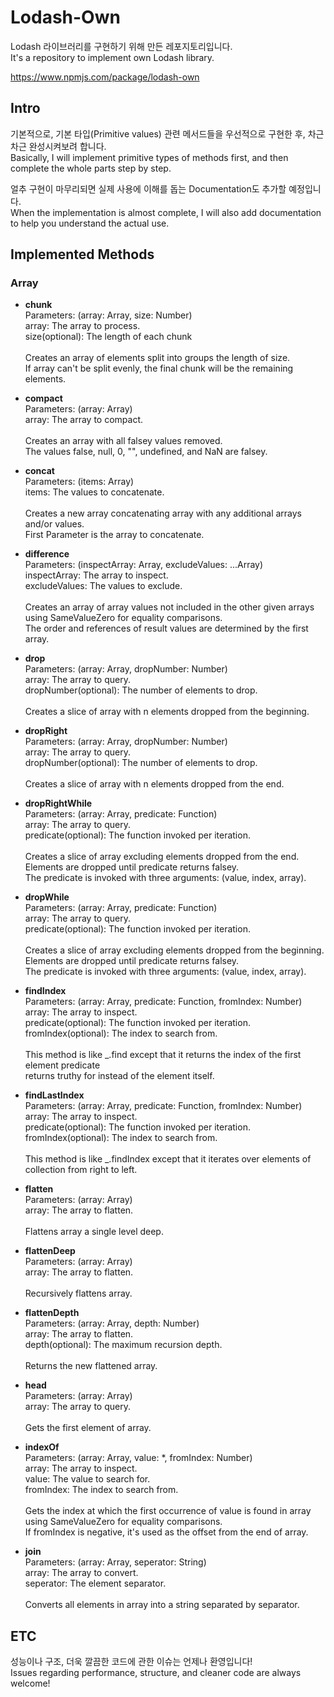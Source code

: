 # Lodash-Own
Lodash 라이브러리를 구현하기 위해 만든 레포지토리입니다.<br>
It's a repository to implement own Lodash library.

<a href="https://www.npmjs.com/package/lodash-own" target="_blank">https://www.npmjs.com/package/lodash-own</a>

## Intro
기본적으로, 기본 타입(Primitive values) 관련 메서드들을 우선적으로 구현한 후, 차근차근 완성시켜보려 합니다.<br>
Basically, I will implement primitive types of methods first, and then complete the whole parts step by step.

얼추 구현이 마무리되면 실제 사용에 이해를 돕는 Documentation도 추가할 예정입니다.<br>
When the implementation is almost complete, I will also add documentation to help you understand the actual use.

## Implemented Methods
### Array
- <b>chunk</b>\
Parameters: (array: Array, size: Number)\
array: The array to process.\
size(optional): The length of each chunk\
\
Creates an array of elements split into groups the length of size.\
If array can't be split evenly, the final chunk will be the remaining elements.

- <b>compact</b>\
Parameters: (array: Array)\
array: The array to compact.\
\
Creates an array with all falsey values removed.\
The values false, null, 0, "", undefined, and NaN are falsey.

- <b>concat</b>\
Parameters: (items: Array)\
items: The values to concatenate.\
\
Creates a new array concatenating array with any additional arrays and/or values.\
First Parameter is the array to concatenate.

- <b>difference</b>\
Parameters: (inspectArray: Array, excludeValues: ...Array)\
inspectArray: The array to inspect.\
excludeValues: The values to exclude.\
\
Creates an array of array values not included in the other given arrays using SameValueZero for equality comparisons.\
The order and references of result values are determined by the first array.

- <b>drop</b>\
Parameters: (array: Array, dropNumber: Number)\
array: The array to query.\
dropNumber(optional): The number of elements to drop.\
\
Creates a slice of array with n elements dropped from the beginning.

- <b>dropRight</b>\
Parameters: (array: Array, dropNumber: Number)\
array: The array to query.\
dropNumber(optional): The number of elements to drop.\
\
Creates a slice of array with n elements dropped from the end.

- <b>dropRightWhile</b>\
Parameters: (array: Array, predicate: Function)\
array: The array to query.\
predicate(optional): The function invoked per iteration.\
\
Creates a slice of array excluding elements dropped from the end.\
Elements are dropped until predicate returns falsey.\
The predicate is invoked with three arguments: (value, index, array).

- <b>dropWhile</b>\
Parameters: (array: Array, predicate: Function)\
array: The array to query.\
predicate(optional): The function invoked per iteration.\
\
Creates a slice of array excluding elements dropped from the beginning.\
Elements are dropped until predicate returns falsey.\
The predicate is invoked with three arguments: (value, index, array).

- <b>findIndex</b>\
Parameters: (array: Array, predicate: Function, fromIndex: Number)\
array: The array to inspect.\
predicate(optional): The function invoked per iteration.\
fromIndex(optional): The index to search from.\
\
This method is like _.find except that it returns the index of the first element predicate\
returns truthy for instead of the element itself.

- <b>findLastIndex</b>\
Parameters: (array: Array, predicate: Function, fromIndex: Number)\
array: The array to inspect.\
predicate(optional): The function invoked per iteration.\
fromIndex(optional): The index to search from.\
\
This method is like _.findIndex except that it iterates over elements of collection from right to left.

- <b>flatten</b>\
Parameters: (array: Array)\
array: The array to flatten.\
\
Flattens array a single level deep.

- <b>flattenDeep</b>\
Parameters: (array: Array)\
array: The array to flatten.\
\
Recursively flattens array.

- <b>flattenDepth</b>\
Parameters: (array: Array, depth: Number)\
array: The array to flatten.\
depth(optional): The maximum recursion depth.\
\
Returns the new flattened array.

- <b>head</b>\
Parameters: (array: Array)\
array: The array to query.\
\
Gets the first element of array.

- <b>indexOf</b>\
Parameters: (array: Array, value: *, fromIndex: Number)\
array: The array to inspect.\
value: The value to search for.\
fromIndex: The index to search from.\
\
Gets the index at which the first occurrence of value is found in array using SameValueZero for equality comparisons.\
If fromIndex is negative, it's used as the offset from the end of array.

- <b>join</b>\
Parameters: (array: Array, seperator: String)\
array: The array to convert.\
seperator: The element separator.\
\
Converts all elements in array into a string separated by separator.

## ETC
성능이나 구조, 더욱 깔끔한 코드에 관한 이슈는 언제나 환영입니다!<br>
Issues regarding performance, structure, and cleaner code are always welcome!
